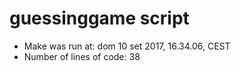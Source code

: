 # guessinggame script
- Make was run at:
dom 10 set 2017, 16.34.06, CEST
- Number of lines of code:
38
